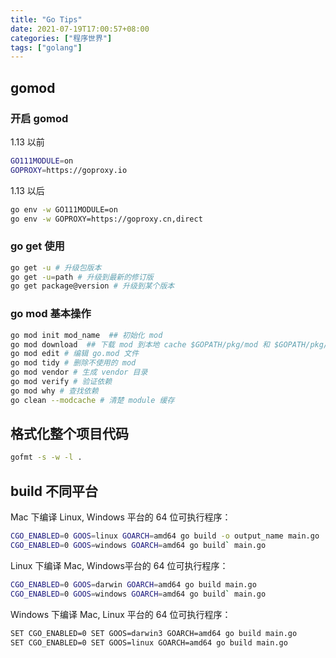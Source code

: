 ```yaml
---
title: "Go Tips"
date: 2021-07-19T17:00:57+08:00
categories: ["程序世界"]
tags: ["golang"]
---
```


## gomod

### 开启 gomod

1.13 以前

```bash
GO111MODULE=on
GOPROXY=https://goproxy.io
```

1.13 以后

```bash
go env -w GO111MODULE=on
go env -w GOPROXY=https://goproxy.cn,direct
```

### go get 使用

```bash
go get -u # 升级包版本
go get -u=path # 升级到最新的修订版
go get package@version # 升级到某个版本
```

### go mod 基本操作

```bash
go mod init mod_name  ## 初始化 mod
go mod download  ## 下载 mod 到本地 cache $GOPATH/pkg/mod 和 $GOPATH/pkg/sum下
go mod edit # 编辑 go.mod 文件
go mod tidy # 删除不使用的 mod
go mod vendor # 生成 vendor 目录
go mod verify # 验证依赖
go mod why # 查找依赖
go clean --modcache # 清楚 module 缓存
```

## 格式化整个项目代码

```bash
gofmt -s -w -l .
```

## build 不同平台

Mac 下编译 Linux, Windows 平台的 64 位可执行程序：

```bash
CGO_ENABLED=0 GOOS=linux GOARCH=amd64 go build -o output_name main.go 
CGO_ENABLED=0 GOOS=windows GOARCH=amd64 go build` main.go
```

Linux 下编译 Mac, Windows平台的 64 位可执行程序：

```bash
CGO_ENABLED=0 GOOS=darwin GOARCH=amd64 go build main.go
CGO_ENABLED=0 GOOS=windows GOARCH=amd64 go build` main.go
```

Windows 下编译 Mac, Linux 平台的 64 位可执行程序：

```bash
SET CGO_ENABLED=0 SET GOOS=darwin3 GOARCH=amd64 go build main.go 
SET CGO_ENABLED=0 SET GOOS=linux GOARCH=amd64 go build main.go
```
